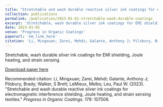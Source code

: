 ```yaml
---
title: "Stretchable and wash durable reactive silver ink coatings for electromagnetic interference shielding, Joule heating, and strain sensing textiles"
collection: publications
permalink: /publication/2023-01-01-stretchable-wash-durable-coatings
excerpt: 'Stretchable, wash durable silver ink coatings for EMI shielding, Joule heating, and strain sensing.'
date: 2023-01-01
venue: 'Progress in Organic Coatings'
paperurl: 'em_link_here'
citation: 'Li, Mingxuan; Zarei, Mehdi; Galante, Anthony J; Pilsbury, Brady; Walker, S Brett; LeMieux, Melbs; Leu, Paul W. (2023). &quot;Stretchable and wash durable reactive silver ink coatings for electromagnetic interference shielding, Joule heating, and strain sensing textiles.&quot; <i>Progress in Organic Coatings</i>. 179: 107506.'
---
```

Stretchable, wash durable silver ink coatings for EMI shielding, Joule heating, and strain sensing.

[Download paper here](em_link_here)

Recommended citation: Li, Mingxuan; Zarei, Mehdi; Galante, Anthony J; Pilsbury, Brady; Walker, S Brett; LeMieux, Melbs; Leu, Paul W. (2023). "Stretchable and wash durable reactive silver ink coatings for electromagnetic interference shielding, Joule heating, and strain sensing textiles." <i>Progress in Organic Coatings</i>. 179: 107506.